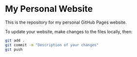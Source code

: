 # My Personal Website

This is the repository for my personal GitHub Pages website.

To update your website, make changes to the files locally, then:
```bash
git add .
git commit -m "Description of your changes"
git push
``` 